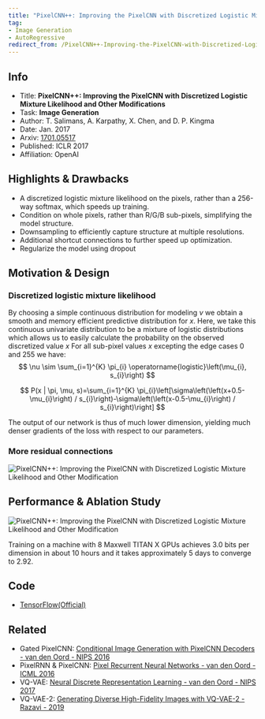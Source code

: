 ```yaml
---
title: "PixelCNN++: Improving the PixelCNN with Discretized Logistic Mixture Likelihood and Other Modification - Salimans - ICLR 2017 - TensorFlow Code"
tag:
- Image Generation
- AutoRegressive
redirect_from: /PixelCNN++-Improving-the-PixelCNN-with-Discretized-Logistic-Mixture-Likelihood-and-Other-Modification.html
---
```




## Info
- Title: **PixelCNN++: Improving the PixelCNN with Discretized Logistic Mixture Likelihood and Other Modifications**
- Task: **Image Generation**
- Author: T. Salimans, A. Karpathy, X. Chen, and D. P. Kingma
- Date:  Jan. 2017
- Arxiv: [1701.05517](https://arxiv.org/abs/1701.05517)
- Published: ICLR 2017
- Affiliation: OpenAI

## Highlights & Drawbacks
- A discretized logistic mixture likelihood on the pixels, rather than a 256-way softmax, which speeds up training.
- Condition on whole pixels, rather than R/G/B sub-pixels, simplifying the model structure. 
- Downsampling to efficiently capture structure at multiple resolutions. 
- Additional shortcut connections to further speed up optimization.
- Regularize the model using dropout

## Motivation & Design
### Discretized logistic mixture likelihood
By choosing a simple continuous distribution for modeling $ν$ we obtain a smooth and memory efficient predictive distribution for $x$. Here, we take this continuous univariate distribution to be a mixture of logistic distributions which allows us to easily calculate the probability on the observed discretized value $x$ For all sub-pixel values $x$ excepting the edge cases 0 and 255 we have:
$$
\nu \sim \sum_{i=1}^{K} \pi_{i} \operatorname{logistic}\left(\mu_{i}, s_{i}\right)
$$

$$
P(x | \pi, \mu, s)=\sum_{i=1}^{K} \pi_{i}\left[\sigma\left(\left(x+0.5-\mu_{i}\right) / s_{i}\right)-\sigma\left(\left(x-0.5-\mu_{i}\right) / s_{i}\right)\right]
$$

The output of our network is thus of much lower dimension, yielding much denser gradients of the loss with respect to our parameters.


### More residual connections
![PixelCNN++: Improving the PixelCNN with Discretized Logistic Mixture Likelihood and Other Modification](https://i.imgur.com/MN4a9m1.png)


## Performance & Ablation Study
![PixelCNN++: Improving the PixelCNN with Discretized Logistic Mixture Likelihood and Other Modification](https://i.imgur.com/b715Tuc.png)

Training on a machine with 8 Maxwell TITAN X GPUs achieves 3.0 bits per dimension in about 10 hours and it takes approximately 5 days to converge to 2.92.

## Code
- [TensorFlow(Official)](https://github.com/openai/pixel-cnn)

## Related
- Gated PixelCNN: [Conditional Image Generation with PixelCNN Decoders - van den Oord - NIPS 2016](https://arxivnote.ddlee.cn/Conditional-Image-Generation-with-PixelCNN-Decoders.html)
- PixelRNN & PixelCNN: [Pixel Recurrent Neural Networks - van den Oord - ICML 2016](https://arxivnote.ddlee.cn/Pixel-Recurrent-Neural-Networks.html)
- VQ-VAE: [Neural Discrete Representation Learning - van den Oord - NIPS 2017](https://arxivnote.ddlee.cn/Neural-Discrete-Representation-Learning.html)
- VQ-VAE-2: [ Generating Diverse High-Fidelity Images with VQ-VAE-2 - Razavi - 2019](https://arxivnote.ddlee.cn/Generating-Diverse-High-Fidelity-Images-with-VQ-VAE-2.html)